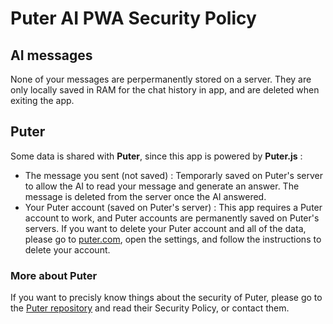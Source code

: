 # Puter AI PWA Security Policy

## AI messages

None of your messages are perpermanently stored on a server.
They are only locally saved in RAM for the chat history in app, and are deleted when exiting the app.

## Puter

Some data is shared with **Puter**, since this app is powered by **Puter.js** :
* The message you sent (not saved) : Temporarly saved on Puter's server to allow the AI to read your message and generate an answer. The message is deleted from the server once the AI answered.
* Your Puter account (saved on Puter's server) : This app requires a Puter account to work, and Puter accounts are permanently saved on Puter's servers. If you want to delete your Puter account and all of the data, please go to [puter.com](https://puter.com), open the settings, and follow the instructions to delete your account.

### More about Puter

If you want to precisly know things about the security of Puter, please go to the [Puter repository](https://github.com/HeyPuter/puter) and read their Security Policy, or contact them.
